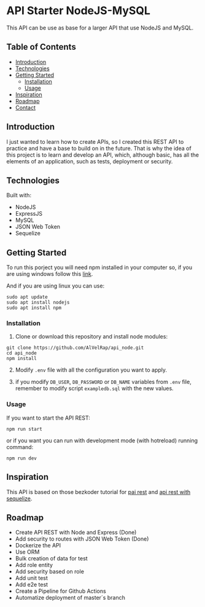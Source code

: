 # API Starter NodeJS-MySQL

This API can be use as base for a larger API that use NodeJS and MySQL.

## Table of Contents

- [Introduction](#introduction)
- [Technologies](#technologies)
- [Getting Started](#getting-started)
  - [Installation](#installation)
  - [Usage](#usage)
- [Inspiration](#inspiration)
- [Roadmap](#readmap)
- [Contact](#contact)

## Introduction

I just wanted to learn how to create APIs, so I created this REST API to practice and have a base to build on in the future. That is why the idea of this project is to learn and develop an API, which, although basic, has all the elements of an application, such as tests, deployment or security.

## Technologies

Built with:

- NodeJS
- ExpressJS
- MySQL
- JSON Web Token
- Sequelize

## Getting Started

To run this porject you will need npm installed in your computer so, if you are using windows follow this [link](https://nodejs.org/en/download).

And if you are using linux you can use:

```
sudo apt update
sudo apt install nodejs
sudo apt install npm
```

### Installation

1. Clone or download this repository and install node modules:

```
git clone https://github.com/AlVelRap/api_node.git
cd api_node
npm install
```

2. Modify `.env` file with all the configuration you want to apply.

3. if you modify `DB_USER`, `DB_PASSWORD` or `DB_NAME` variables from `.env` file, remember to modify script `exampledb.sql` with the new values.

### Usage

If you want to start the API REST:

```
npm run start
```

or if you want you can run with development mode (with hotreload) running command:

```
npm run dev
```

## Inspiration

This API is based on those bezkoder tutorial for [pai rest](https://www.bezkoder.com/node-js-rest-api-express-mysql/) and [api rest with sequelize](https://www.bezkoder.com/node-js-express-sequelize-mysql/).

## Roadmap

- Create API REST with Node and Express (Done)
- Add security to routes with JSON Web Token (Done)
- Dockerize the API
- Use ORM
- Bulk creation of data for test
- Add role entity
- Add security based on role
- Add unit test
- Add e2e test
- Create a Pipeline for Github Actions
- Automatize deployment of master´s branch

<!-- ## Contact -->
